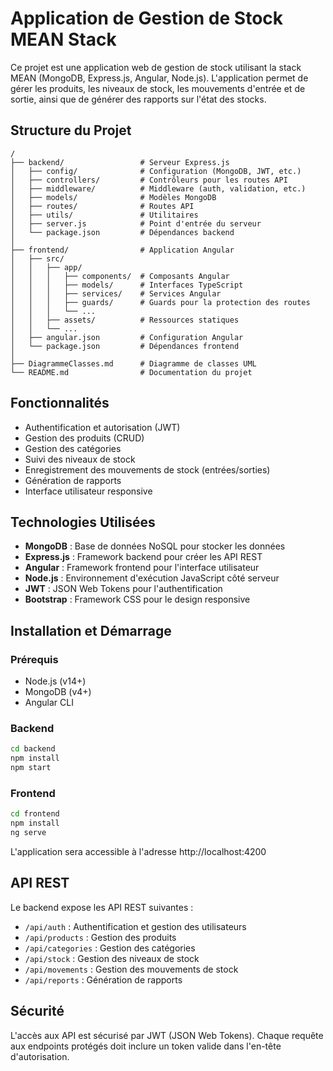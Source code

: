 # Application de Gestion de Stock MEAN Stack

Ce projet est une application web de gestion de stock utilisant la stack MEAN (MongoDB, Express.js, Angular, Node.js). L'application permet de gérer les produits, les niveaux de stock, les mouvements d'entrée et de sortie, ainsi que de générer des rapports sur l'état des stocks.

## Structure du Projet

```
/
├── backend/                 # Serveur Express.js
│   ├── config/              # Configuration (MongoDB, JWT, etc.)
│   ├── controllers/         # Contrôleurs pour les routes API
│   ├── middleware/          # Middleware (auth, validation, etc.)
│   ├── models/              # Modèles MongoDB
│   ├── routes/              # Routes API
│   ├── utils/               # Utilitaires
│   ├── server.js            # Point d'entrée du serveur
│   └── package.json         # Dépendances backend
│
├── frontend/                # Application Angular
│   ├── src/
│   │   ├── app/
│   │   │   ├── components/  # Composants Angular
│   │   │   ├── models/      # Interfaces TypeScript
│   │   │   ├── services/    # Services Angular
│   │   │   ├── guards/      # Guards pour la protection des routes
│   │   │   └── ...
│   │   ├── assets/          # Ressources statiques
│   │   └── ...
│   ├── angular.json         # Configuration Angular
│   └── package.json         # Dépendances frontend
│
├── DiagrammeClasses.md      # Diagramme de classes UML
└── README.md                # Documentation du projet
```

## Fonctionnalités

- Authentification et autorisation (JWT)
- Gestion des produits (CRUD)
- Gestion des catégories
- Suivi des niveaux de stock
- Enregistrement des mouvements de stock (entrées/sorties)
- Génération de rapports
- Interface utilisateur responsive

## Technologies Utilisées

- **MongoDB** : Base de données NoSQL pour stocker les données
- **Express.js** : Framework backend pour créer les API REST
- **Angular** : Framework frontend pour l'interface utilisateur
- **Node.js** : Environnement d'exécution JavaScript côté serveur
- **JWT** : JSON Web Tokens pour l'authentification
- **Bootstrap** : Framework CSS pour le design responsive

## Installation et Démarrage

### Prérequis

- Node.js (v14+)
- MongoDB (v4+)
- Angular CLI

### Backend

```bash
cd backend
npm install
npm start
```

### Frontend

```bash
cd frontend
npm install
ng serve
```

L'application sera accessible à l'adresse http://localhost:4200

## API REST

Le backend expose les API REST suivantes :

- `/api/auth` : Authentification et gestion des utilisateurs
- `/api/products` : Gestion des produits
- `/api/categories` : Gestion des catégories
- `/api/stock` : Gestion des niveaux de stock
- `/api/movements` : Gestion des mouvements de stock
- `/api/reports` : Génération de rapports

## Sécurité

L'accès aux API est sécurisé par JWT (JSON Web Tokens). Chaque requête aux endpoints protégés doit inclure un token valide dans l'en-tête d'autorisation.